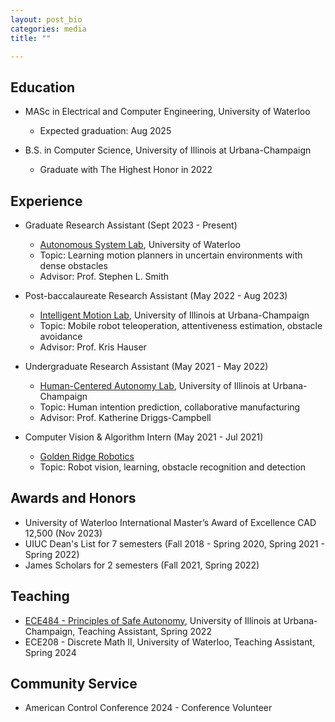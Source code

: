 ```yaml
---
layout: post_bio
categories: media
title: ""

---
```


## Education

* MASc in Electrical and Computer Engineering, University of Waterloo
    * Expected graduation: Aug 2025

* B.S. in Computer Science, University of Illinois at Urbana-Champaign
    * Graduate with The Highest Honor in 2022

## Experience

* Graduate Research Assistant (Sept 2023 - Present)
    * [Autonomous System Lab](https://uwaterloo.ca/autonomous-systems-lab/), University of Waterloo
    * Topic: Learning motion planners in uncertain environments with dense obstacles
    * Advisor: Prof. Stephen L. Smith
 
* Post-baccalaureate Research Assistant (May 2022 - Aug 2023)
    * [Intelligent Motion Lab](https://motion.cs.illinois.edu/), University of Illinois at Urbana-Champaign
    * Topic: Mobile robot teleoperation, attentiveness estimation, obstacle avoidance
    * Advisor: Prof. Kris Hauser
      
* Undergraduate Research Assistant (May 2021 - May 2022)
    * [Human-Centered Autonomy Lab](https://thehcalab.web.illinois.edu/), University of Illinois at Urbana-Champaign
    * Topic: Human intention prediction, collaborative manufacturing
    * Advisor: Prof. Katherine Driggs-Campbell
      
* Computer Vision & Algorithm Intern (May 2021 - Jul 2021)
     * [Golden Ridge Robotics](https://goldenridge.cn/)
     * Topic: Robot vision, learning, obstacle recognition and detection

## Awards and Honors

* University of Waterloo International Master’s Award of Excellence CAD 12,500 (Nov 2023)
* UIUC Dean's List for 7 semesters (Fall 2018 - Spring 2020, Spring 2021 - Spring 2022)
* James Scholars for 2 semesters (Fall 2021, Spring 2022)

## Teaching

* [ECE484 - Principles of Safe Autonomy](https://publish.illinois.edu/safe-autonomy/), University of Illinois at Urbana-Champaign, Teaching Assistant, Spring 2022
* ECE208 - Discrete Math II, University of Waterloo, Teaching Assistant, Spring 2024

## Community Service
* American Control Conference 2024 - Conference Volunteer
